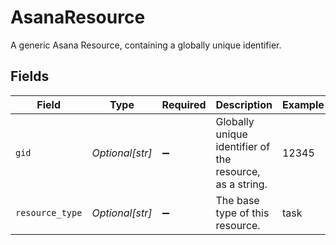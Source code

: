 # AsanaResource

A generic Asana Resource, containing a globally unique identifier.


## Fields

| Field                                                    | Type                                                     | Required                                                 | Description                                              | Example                                                  |
| -------------------------------------------------------- | -------------------------------------------------------- | -------------------------------------------------------- | -------------------------------------------------------- | -------------------------------------------------------- |
| `gid`                                                    | *Optional[str]*                                          | :heavy_minus_sign:                                       | Globally unique identifier of the resource, as a string. | 12345                                                    |
| `resource_type`                                          | *Optional[str]*                                          | :heavy_minus_sign:                                       | The base type of this resource.                          | task                                                     |